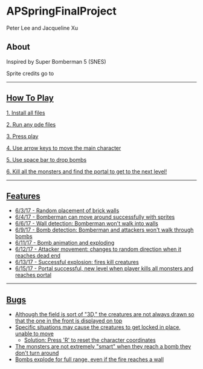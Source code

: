 # APSpringFinalProject
Peter Lee and Jacqueline Xu

<h2>About</h2>
<p>Inspired by Super Bomberman 5 (SNES)</p>
<p>Sprite credits go to <a href="https://www.spriters-resource.com/snes/sbomber5/"></p>
<hr>

<h2>How To Play</h2>
<p>1. Install all files</p>
<p>2. Run any pde files</p>
<p>3. Press play</p>
<p>4. Use arrow keys to move the main character</p>
<p>5. Use space bar to drop bombs</p>
<p>6. Kill all the monsters and find the portal to get to the next level!</p>
<hr>


<h2>Features</h2>
<ul>
<li>6/3/17 - Random placement of brick walls</li>
<li>6/4/17 - Bomberman can move around successfully with sprites</li>
<li>6/6/17 - Wall detection: Bomberman won't walk into walls</li>
<li>6/9/17 - Bomb detection: Bomberman and attackers won't walk through bombs</li>
<li>6/11/17 - Bomb animation and exploding</li>
<li>6/12/17 - Attacker movement: changes to random direction when it reaches dead end</li>
<li>6/13/17 - Successful explosion: fires kill creatures </li>
<li>6/15/17 - Portal successful, new level when player kills all monsters and reaches portal </li>
</ul>
<hr>

<h2>Bugs</h2>
<ul>
<li>Although the field is sort of "3D," the creatures are not always drawn so that the one in the front is displayed on top</li>
<li>Specific situations may cause the creatures to get locked in place, unable to move
<ul><li>Solution: Press 'R' to reset the character coordinates</li></ul>
</li>
<li>The monsters are not extremely "smart" when they reach a bomb they don't turn around</li>
<li>Bombs explode for full range, even if the fire reaches a wall</li>
</ul>







